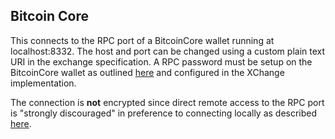 
## Bitcoin Core

This connects to the RPC port of a BitcoinCore wallet running at localhost:8332. The host and port can be changed using a custom plain text 
URI in the exchange specification. A RPC password must be setup on the BitcoinCore wallet as outlined 
[here](https://bitcoin.org/en/developer-reference#remote-procedure-calls-rpcs) and configured in the XChange implementation. 

The connection is **not** encrypted since direct remote access to the RPC port is "strongly discouraged" in preference to connecting locally as
described [here](https://en.bitcoin.it/wiki/Enabling_SSL_on_original_client_daemon).

